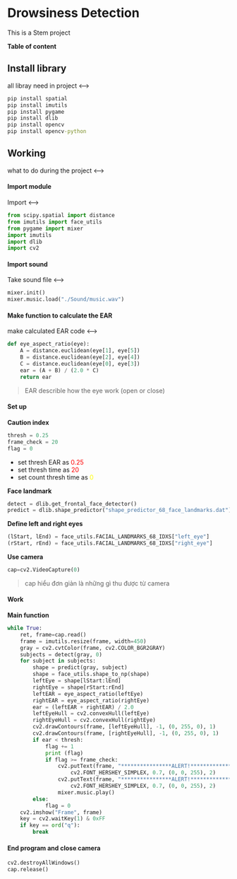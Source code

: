 # Drowsiness Detection
 This is a Stem project

**Table of content** 

## Install library

<!--> all libray need in project <-->
```cmd
pip install spatial
pip install imutils
pip install pygame
pip install dlib
pip install opencv
pip install opencv-python
```

## Working

<!--> what to do during the project <-->

#### Import module

<!--> Import <-->
```py
from scipy.spatial import distance
from imutils import face_utils
from pygame import mixer
import imutils
import dlib
import cv2
```

#### Import sound

<!--> Take sound file <-->
```py
mixer.init()
mixer.music.load("./Sound/music.wav")
```

#### Make function to calculate the EAR

<!--> make calculated EAR code <-->
```py
def eye_aspect_ratio(eye):
	A = distance.euclidean(eye[1], eye[5])
	B = distance.euclidean(eye[2], eye[4])
	C = distance.euclidean(eye[0], eye[3])
	ear = (A + B) / (2.0 * C)
	return ear
```
> EAR describle how the eye work (open or close)

#### Set up

**Caution index**
```py
thresh = 0.25
frame_check = 20
flag = 0
```
- set thresh EAR as <span style="color:red;">0.25</span>
- set thresh time as <span style="color:red;">20</span>
- set count thresh time as <span style="color:yellow;">0</span>
  
**Face landmark**
```py
detect = dlib.get_frontal_face_detector()
predict = dlib.shape_predictor("shape_predictor_68_face_landmarks.dat")
```

**Define left and right eyes**
```py
(lStart, lEnd) = face_utils.FACIAL_LANDMARKS_68_IDXS["left_eye"]
(rStart, rEnd) = face_utils.FACIAL_LANDMARKS_68_IDXS["right_eye"]
```

**Use camera**
```py
cap=cv2.VideoCapture(0)
```
> cap hiểu đơn giản là những gì thu được từ camera

#### Work

**Main function**
```py
while True:
	ret, frame=cap.read()
	frame = imutils.resize(frame, width=450)
	gray = cv2.cvtColor(frame, cv2.COLOR_BGR2GRAY)
	subjects = detect(gray, 0)
	for subject in subjects:
		shape = predict(gray, subject)
		shape = face_utils.shape_to_np(shape)
		leftEye = shape[lStart:lEnd]
		rightEye = shape[rStart:rEnd]
		leftEAR = eye_aspect_ratio(leftEye)
		rightEAR = eye_aspect_ratio(rightEye)
		ear = (leftEAR + rightEAR) / 2.0
		leftEyeHull = cv2.convexHull(leftEye)
		rightEyeHull = cv2.convexHull(rightEye)
		cv2.drawContours(frame, [leftEyeHull], -1, (0, 255, 0), 1)
		cv2.drawContours(frame, [rightEyeHull], -1, (0, 255, 0), 1)
		if ear < thresh:
			flag += 1
			print (flag)
			if flag >= frame_check:
				cv2.putText(frame, "****************ALERT!****************", (10, 30),
					cv2.FONT_HERSHEY_SIMPLEX, 0.7, (0, 0, 255), 2)
				cv2.putText(frame, "****************ALERT!****************", (10,325),
					cv2.FONT_HERSHEY_SIMPLEX, 0.7, (0, 0, 255), 2)
				mixer.music.play()
		else:
			flag = 0
	cv2.imshow("Frame", frame)
	key = cv2.waitKey(1) & 0xFF
	if key == ord("q"):
		break
```
#### End program and close camera
```py
cv2.destroyAllWindows()
cap.release()
```

